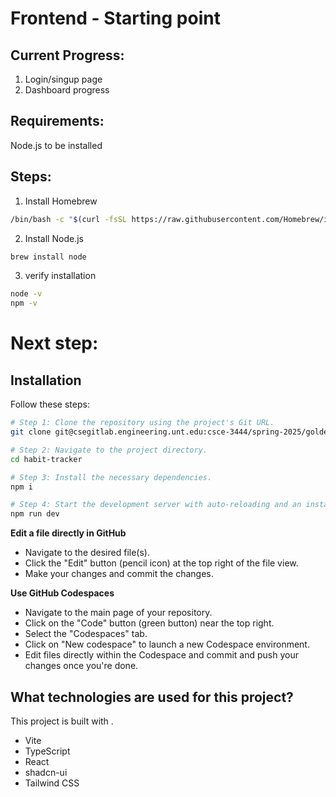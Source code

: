 # Frontend - Starting point

## Current Progress:
1. Login/singup page
2. Dashboard progress

## Requirements:

Node.js to be installed

## Steps:
1. Install Homebrew
```bash
/bin/bash -c "$(curl -fsSL https://raw.githubusercontent.com/Homebrew/install/HEAD/install.sh)"
```

2. Install Node.js
```bash
brew install node
```

3. verify installation
```bash
node -v
npm -v
```


# Next step:


## Installation

Follow these steps:

```sh
# Step 1: Clone the repository using the project's Git URL.
git clone git@csegitlab.engineering.unt.edu:csce-3444/spring-2025/golden-warriors.git

# Step 2: Navigate to the project directory.
cd habit-tracker

# Step 3: Install the necessary dependencies.
npm i

# Step 4: Start the development server with auto-reloading and an instant preview.
npm run dev
```

**Edit a file directly in GitHub**

- Navigate to the desired file(s).
- Click the "Edit" button (pencil icon) at the top right of the file view.
- Make your changes and commit the changes.

**Use GitHub Codespaces**

- Navigate to the main page of your repository.
- Click on the "Code" button (green button) near the top right.
- Select the "Codespaces" tab.
- Click on "New codespace" to launch a new Codespace environment.
- Edit files directly within the Codespace and commit and push your changes once you're done.

## What technologies are used for this project?

This project is built with .

- Vite
- TypeScript
- React
- shadcn-ui
- Tailwind CSS